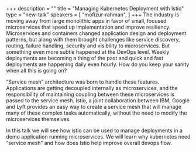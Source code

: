 +++
description = ""
title = "Managing Kubernetes Deployment with Istio"
type = "new-talk"
speakers = [
        "mofizur-rahman",
]
+++
The industry is moving away from large monolithic apps in favor of small, focused microservices that speed up implementation and improve resiliency. Microservices and containers changed application design and deployment patterns, but along with them brought challenges like service discovery, routing, failure handling, security and visibility to microservices. But something even more subtle happened at the DevOps level. Weekly deployments are becoming a thing of the past and quick and fast deployments are happening daily even hourly. How do you keep your sanity when all this is going on?

“Service mesh” architecture was born to handle these features. Applications are getting decoupled internally as microservices, and the responsibility of maintaining coupling between these microservices is passed to the service mesh. Istio, a joint collaboration between IBM, Google and Lyft provides an easy way to create a service mesh that will manage many of these complex tasks automatically, without the need to modify the microservices themselves.

In this talk we will see how istio can be used to manage deployments in a demo application running microservices. We will learn why kubernetes need “service mesh” and how does Istio help improve overall devops flow.